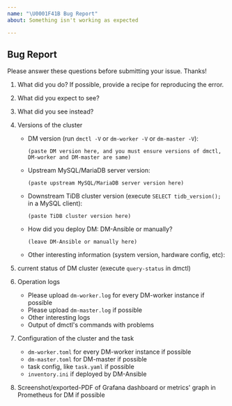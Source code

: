 ```yaml
---
name: "\U0001F41B Bug Report"
about: Something isn't working as expected

---
```


## Bug Report

Please answer these questions before submitting your issue. Thanks!

1. What did you do? If possible, provide a recipe for reproducing the error.

2. What did you expect to see?

3. What did you see instead?

4. Versions of the cluster

    - DM version (run `dmctl -V` or `dm-worker -V` or `dm-master -V`):

        ```
        (paste DM version here, and you must ensure versions of dmctl, DM-worker and DM-master are same)
        ```

    - Upstream MySQL/MariaDB server version:

        ```
        (paste upstream MySQL/MariaDB server version here)
        ```

    - Downstream TiDB cluster version (execute `SELECT tidb_version();` in a MySQL client):

        ```
        (paste TiDB cluster version here)
        ```

    - How did you deploy DM: DM-Ansible or manually?

        ```
        (leave DM-Ansible or manually here)
        ```

    - Other interesting information (system version, hardware config, etc):

        >
        >

5. current status of DM cluster (execute `query-status` in dmctl)

6. Operation logs
   - Please upload `dm-worker.log` for every DM-worker instance if possible
   - Please upload `dm-master.log` if possible
   - Other interesting logs
   - Output of dmctl's commands with problems
   
7. Configuration of the cluster and the task
   - `dm-worker.toml` for every DM-worker instance if possible
   - `dm-master.toml` for DM-master if possible
   - task config, like `task.yaml` if possible
   - `inventory.ini` if deployed by DM-Ansible

8. Screenshot/exported-PDF of Grafana dashboard or metrics' graph in Prometheus for DM if possible
